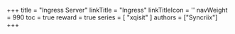 +++
title = "Ingress Server"
linkTitle = "Ingress"
linkTitleIcon = '<i class="fas fa-server fa-fw"></i>'
navWeight = 990
toc = true
reward = true
series = [
  "xqisit"
]
authors = ["Syncriix"]
+++